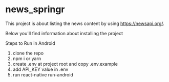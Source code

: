 # news_springr
This project is about listing the news content by using https://newsapi.org/.

Below you'll find information about installing the project


Steps to Run in Android

1. clone the repo
2. npm i or yarn
3. create .env at project root and copy .env.example
4. add API_KEY value in .env
5. run react-native run-android
